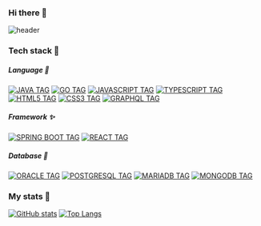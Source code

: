 ### Hi there 👋

![header](https://capsule-render.vercel.app/api?type=slice&color=auto&height=300&section=header&text=Gyeonghwan's%20github&fontSize=70)

### Tech stack 🌱
##### Language 🎈
[![JAVA TAG](http://img.shields.io/badge/-Java-007396?style=flat-square&logo=java&logoColor=whitelink=https://github.com/GyeonghwanMa)](https://github.com/GyeonghwanMa) [![GO TAG](http://img.shields.io/badge/-Go-00ADD8?style=flat-square&logo=go&logoColor=white&link=https://github.com/GyeonghwanMa)](https://github.com/GyeonghwanMa) [![JAVASCRIPT TAG](http://img.shields.io/badge/-Javascript-F7DF1E?style=flat-square&logo=Javascript&logoColor=black&link=https://github.com/GyeonghwanMa)](https://github.com/GyeonghwanMa) [![TYPESCRIPT TAG](http://img.shields.io/badge/-Typescript-3178C6?style=flat-square&logo=Typescript&logoColor=white&link=https://github.com/GyeonghwanMa)](https://github.com/GyeonghwanMa) [![HTML5 TAG](http://img.shields.io/badge/-HTML-E34F26?style=flat-square&logo=HTML5&logoColor=white&link=https://github.com/GyeonghwanMa)](https://github.com/GyeonghwanMa) [![CSS3 TAG](http://img.shields.io/badge/-CSS-1572B6?style=flat-square&logo=CSS3&logoColor=white&link=https://github.com/GyeonghwanMa)](https://github.com/GyeonghwanMa) [![GRAPHQL TAG](http://img.shields.io/badge/-Graphql-E10098?style=flat-square&logo=GRAPHQL&logoColor=white&link=https://github.com/GyeonghwanMa)](https://github.com/GyeonghwanMa)

##### Framework ✨
 [![SPRING BOOT TAG](http://img.shields.io/badge/-Springboot-6DB33F?style=flat-square&logo=SpringBoot&logoColor=white&link=https://github.com/GyeonghwanMa)](https://github.com/GyeonghwanMa)  [![REACT TAG](http://img.shields.io/badge/-React-61DAFB?style=flat-square&logo=React&logoColor=black&link=https://github.com/GyeonghwanMa)](https://github.com/GyeonghwanMa)
 
##### Database 🎁
 [![ORACLE TAG](http://img.shields.io/badge/-Oracle-F80000?style=flat-square&logo=Oracle&logoColor=white&link=https://github.com/GyeonghwanMa)](https://github.com/GyeonghwanMa) [![POSTGRESQL TAG](http://img.shields.io/badge/-PostgreSQL-4169E1?style=flat-square&logo=PostgreSQL&logoColor=white&link=https://github.com/GyeonghwanMa)](https://github.com/GyeonghwanMa) [![MARIADB TAG](http://img.shields.io/badge/-MariaDB-003545?style=flat-square&logo=MariaDB&logoColor=white&link=https://github.com/GyeonghwanMa)](https://github.com/GyeonghwanMa) [![MONGODB TAG](http://img.shields.io/badge/-MongoDB-47A248?style=flat-square&logo=MongoDB&logoColor=white&link=https://github.com/GyeonghwanMa)](https://github.com/GyeonghwanMa)

### My stats 🤔
[![GitHub stats](https://github-readme-stats.vercel.app/api?username=GyeonghwanMa)](https://github.com/GyeonghwanMa&show_icons=true)
[![Top Langs](https://github-readme-stats.vercel.app/api/top-langs/?username=GyeonghwanMa)](https://github.com/GyeonghwanMa)
<!--
**GyeonghwanMa/GyeonghwanMa** is a ✨ _special_ ✨ repository because its `README.md` (this file) appears on your GitHub profile.

Here are some ideas to get you started:

- 🔭 I’m currently working on ...
- 🌱 I’m currently learning ...
- 👯 I’m looking to collaborate on ...
- 🤔 I’m looking for help with ...
- 💬 Ask me about ...
- 📫 How to reach me: ...
- 😄 Pronouns: ...
- ⚡ Fun fact: ...
-->
